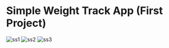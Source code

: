# Simple Weight Track App (First Project)
![ss1](https://user-images.githubusercontent.com/54003186/229817184-8c84e435-4b42-4ffb-b502-92a25e0d5a44.png) ![ss2](https://user-images.githubusercontent.com/54003186/229817206-804d50b1-ef09-46d6-8e65-0af54e55b3fa.png) ![ss3](https://user-images.githubusercontent.com/54003186/229817213-371452f6-55ce-4bf4-95f1-4b89bd307f08.png)
